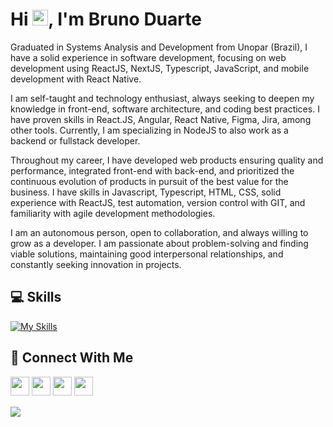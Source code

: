 
<h1 > Hi <img src="https://media.giphy.com/media/hvRJCLFzcasrR4ia7z/giphy.gif" width="25">, I'm Bruno Duarte</h1>

<p>Graduated in Systems Analysis and Development from Unopar (Brazil), I have a solid experience in software development, focusing on web development using ReactJS, NextJS, Typescript, JavaScript, and mobile development with React Native.

I am self-taught and technology enthusiast, always seeking to deepen my knowledge in front-end, software architecture, and coding best practices. I have proven skills in React.JS, Angular, React Native, Figma, Jira, among other tools. Currently, I am specializing in NodeJS to also work as a backend or fullstack developer.

Throughout my career, I have developed web products ensuring quality and performance, integrated front-end with back-end, and prioritized the continuous evolution of products in pursuit of the best value for the business. I have skills in Javascript, Typescript, HTML, CSS, solid experience with ReactJS, test automation, version control with GIT, and familiarity with agile development methodologies.

I am an autonomous person, open to collaboration, and always willing to grow as a developer. I am passionate about problem-solving and finding viable solutions, maintaining good interpersonal relationships, and constantly seeking innovation in projects.
</p>

## 💻 Skills

[![My Skills](https://skillicons.dev/icons?i=react,ts,sass,tailwind,materialui,nodejs,prisma,nextjs,js,vite,cs)](https://skillicons.dev)


## 👥 Connect With Me
<p>
<a href="https://linkedin.com/in/bduarte10"><img src="https://img.shields.io/badge/linkedin-%230077B5.svg?style=for-the-badge&logo=linkedin&logoColor=white" style="margin-bottom: 4px;" height="30px" target="_blank"></a>
<a href="https://twitter.com/bduarte_10"><img src="https://img.shields.io/badge/Twitter-%231DA1F2.svg?style=for-the-badge&logo=Twitter&logoColor=white" style="margin-bottom: 4px;" height="30px" target="_blank"></a>
<a href="https://www.instagram.com/bduarte.10"><img src="https://img.shields.io/badge/Instagram-%23E4405F.svg?style=for-the-badge&logo=Instagram&logoColor=white" style="margin-bottom: 4px;" height="30px" target="_blank"></a>
<a href="https://codepen.io/bduarte10"><img src="https://img.shields.io/badge/Codepen-000000?style=for-the-badge&logo=codepen&logoColor=white" style="margin-bottom: 4px;" height="30px" target="_blank"></a>
</p>


<div style="display: flex;">
    <picture>
        <source
            srcset="https://github-readme-stats.vercel.app/api/top-langs/?username=bduarte10&layout=compact&theme=dark"
            media="(prefers-color-scheme: dark)"
        />
        <source
            srcset="https://github-readme-stats.vercel.app/api/top-langs/?username=bduarte10&layout=compact"
            media="(prefers-color-scheme: light), (prefers-color-scheme: no-preference)"
        />
        <img src="https://github-readme-stats.vercel.app/api/top-langs/?username=bduarte10&layout=compact" />
    </picture>
</div>
